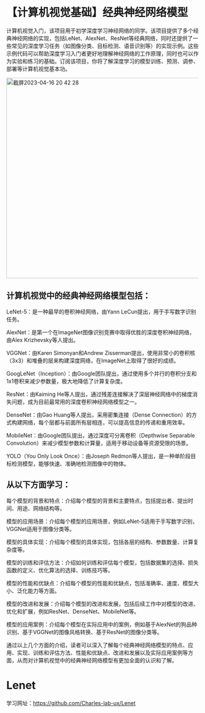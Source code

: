 # 【计算机视觉基础】经典神经网络模型
计算机视觉入门，该项目用于初学深度学习神经网络的同学。该项目提供了多个经典神经网络的实现，包括LeNet、AlexNet、ResNet等经典网络，同时还提供了一些常见的深度学习任务（如图像分类、目标检测、语音识别等）的实现示例。这些示例代码可以帮助深度学习入门者更好地理解神经网络的工作原理，同时也可以作为实验和练习的基础。订阅该项目，你将了解深度学习的模型训练、预测、调参、部署等计算机视觉基本功。


<img width="525" alt="截屏2023-04-16 20 42 28" src="https://user-images.githubusercontent.com/127123332/232313393-ac4c4a8c-b46b-4d09-aac6-667d6a88564c.png">


## 计算机视觉中的经典神经网络模型包括：

LeNet-5：是一种最早的卷积神经网络，由Yann LeCun提出，用于手写数字识别任务。

AlexNet：是第一个在ImageNet图像识别竞赛中取得优胜的深度卷积神经网络，由Alex Krizhevsky等人提出。

VGGNet：由Karen Simonyan和Andrew Zisserman提出，使用非常小的卷积核（3x3）和堆叠的层来构建深度网络，在ImageNet上取得了很好的成绩。

GoogLeNet（Inception）：由Google团队提出，通过使用多个并行的卷积分支和1x1卷积来减少参数量，极大地降低了计算复杂度。

ResNet：由Kaiming He等人提出，通过残差连接解决了深层神经网络中的梯度消失问题，成为目前最常用的深度卷积神经网络模型之一。

DenseNet：由Gao Huang等人提出，采用密集连接（Dense Connection）的方式构建网络，每个层都与前面所有层相连，可以提高信息的传递和重用效率。

MobileNet：由Google团队提出，通过深度可分离卷积（Depthwise Separable Convolution）来减少模型参数和计算量，适用于移动设备等资源受限的场景。

YOLO（You Only Look Once）：由Joseph Redmon等人提出，是一种单阶段目标检测模型，能够快速、准确地检测图像中的物体。






## 从以下方面学习：
每个模型的背景和特点：介绍每个模型的背景和主要特点，包括提出者、提出时间、用途、网络结构等。

模型的应用场景：介绍每个模型的应用场景，例如LeNet-5适用于手写数字识别，VGGNet适用于图像分类等。

模型的具体实现：介绍每个模型的具体实现，包括各层的结构、参数数量、计算复杂度等。

模型的训练和评估方法：介绍如何训练和评估每个模型，包括数据集的选择、损失函数的定义、优化算法的选择、训练技巧等。

模型的性能和优缺点：介绍每个模型的性能和优缺点，包括准确率、速度、模型大小、泛化能力等方面。

模型的改进和发展：介绍每个模型的改进和发展，包括后续工作中对模型的改进、优化和扩展，例如ResNet、DenseNet、MobileNet等。

模型的应用案例：介绍每个模型在实际应用中的案例，例如基于AlexNet的狗品种识别、基于VGGNet的图像风格转换、基于ResNet的图像分类等。

通过以上几个方面的介绍，读者可以深入了解每个经典神经网络模型的特点、应用、实现、训练和评估方法、性能和优缺点、改进和发展以及实际应用案例等方面，从而对计算机视觉中的经典神经网络模型有更加全面的认识和了解。
# Lenet
学习网址：https://github.com/Charles-lab-ux/Lenet
